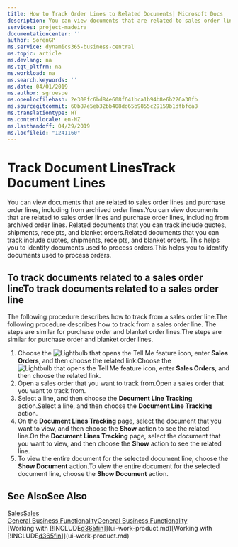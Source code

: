 ```yaml
---
title: How to Track Order Lines to Related Documents| Microsoft Docs
description: You can view documents that are related to sales order lines and purchase order lines, including from archived order lines. Related documents that you can track include quotes, shipments, receipts, and blanket orders. This helps you to identify documents used to process orders.
services: project-madeira
documentationcenter: ''
author: SorenGP
ms.service: dynamics365-business-central
ms.topic: article
ms.devlang: na
ms.tgt_pltfrm: na
ms.workload: na
ms.search.keywords: ''
ms.date: 04/01/2019
ms.author: sgroespe
ms.openlocfilehash: 2e308fc6bd84e608f641bca1b94b8e6b226a30fb
ms.sourcegitcommit: 60b87e5eb32bb408dd65b9855c29159b1dfbfca8
ms.translationtype: HT
ms.contentlocale: en-NZ
ms.lasthandoff: 04/29/2019
ms.locfileid: "1241160"
---
```

# <a name="track-document-lines"></a><span data-ttu-id="3687b-105">Track Document Lines</span><span class="sxs-lookup"><span data-stu-id="3687b-105">Track Document Lines</span></span>
<span data-ttu-id="3687b-106">You can view documents that are related to sales order lines and purchase order lines, including from archived order lines.</span><span class="sxs-lookup"><span data-stu-id="3687b-106">You can view documents that are related to sales order lines and purchase order lines, including from archived order lines.</span></span> <span data-ttu-id="3687b-107">Related documents that you can track include quotes, shipments, receipts, and blanket orders.</span><span class="sxs-lookup"><span data-stu-id="3687b-107">Related documents that you can track include quotes, shipments, receipts, and blanket orders.</span></span> <span data-ttu-id="3687b-108">This helps you to identify documents used to process orders.</span><span class="sxs-lookup"><span data-stu-id="3687b-108">This helps you to identify documents used to process orders.</span></span>  

## <a name="to-track-documents-related-to-a-sales-order-line"></a><span data-ttu-id="3687b-109">To track documents related to a sales order line</span><span class="sxs-lookup"><span data-stu-id="3687b-109">To track documents related to a sales order line</span></span>
<span data-ttu-id="3687b-110">The following procedure describes how to track from a sales order line.</span><span class="sxs-lookup"><span data-stu-id="3687b-110">The following procedure describes how to track from a sales order line.</span></span> <span data-ttu-id="3687b-111">The steps are similar for purchase order and blanket order lines.</span><span class="sxs-lookup"><span data-stu-id="3687b-111">The steps are similar for purchase order and blanket order lines.</span></span>

1.  <span data-ttu-id="3687b-112">Choose the ![Lightbulb that opens the Tell Me feature](media/ui-search/search_small.png "Tell me what you want to do") icon, enter **Sales Orders**, and then choose the related link.</span><span class="sxs-lookup"><span data-stu-id="3687b-112">Choose the ![Lightbulb that opens the Tell Me feature](media/ui-search/search_small.png "Tell me what you want to do") icon, enter **Sales Orders**, and then choose the related link.</span></span>  
2.  <span data-ttu-id="3687b-113">Open a sales order that you want to track from.</span><span class="sxs-lookup"><span data-stu-id="3687b-113">Open a sales order that you want to track from.</span></span>  
3.  <span data-ttu-id="3687b-114">Select a line, and then choose the **Document Line Tracking** action.</span><span class="sxs-lookup"><span data-stu-id="3687b-114">Select a line, and then choose the **Document Line Tracking** action.</span></span>
4. <span data-ttu-id="3687b-115">On the **Document Lines Tracking** page, select the document that you want to view, and then choose the **Show** action to see the related line.</span><span class="sxs-lookup"><span data-stu-id="3687b-115">On the **Document Lines Tracking** page, select the document that you want to view, and then choose the **Show** action to see the related line.</span></span>
5. <span data-ttu-id="3687b-116">To view the entire document for the selected document line, choose the **Show Document** action.</span><span class="sxs-lookup"><span data-stu-id="3687b-116">To view the entire document for the selected document line, choose the **Show Document** action.</span></span>

## <a name="see-also"></a><span data-ttu-id="3687b-117">See Also</span><span class="sxs-lookup"><span data-stu-id="3687b-117">See Also</span></span>
[<span data-ttu-id="3687b-118">Sales</span><span class="sxs-lookup"><span data-stu-id="3687b-118">Sales</span></span>](sales-manage-sales.md)  
[<span data-ttu-id="3687b-119">General Business Functionality</span><span class="sxs-lookup"><span data-stu-id="3687b-119">General Business Functionality</span></span>](ui-across-business-areas.md)  
<span data-ttu-id="3687b-120">[Working with [!INCLUDE[d365fin](includes/d365fin_md.md)]](ui-work-product.md)</span><span class="sxs-lookup"><span data-stu-id="3687b-120">[Working with [!INCLUDE[d365fin](includes/d365fin_md.md)]](ui-work-product.md)</span></span>
